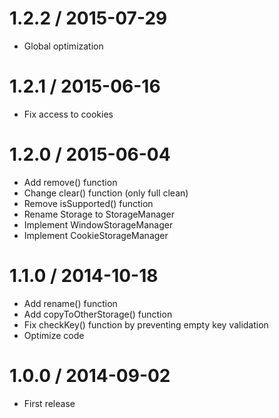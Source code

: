 # 1.2.2 / 2015-07-29
* Global optimization

# 1.2.1 / 2015-06-16
* Fix access to cookies

# 1.2.0 / 2015-06-04
* Add remove() function
* Change clear() function (only full clean)
* Remove isSupported() function
* Rename Storage to StorageManager
* Implement WindowStorageManager
* Implement CookieStorageManager

# 1.1.0 / 2014-10-18
* Add rename() function
* Add copyToOtherStorage() function
* Fix checkKey() function by preventing empty key validation
* Optimize code

# 1.0.0 / 2014-09-02
* First release
